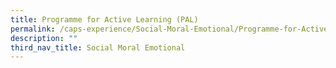 ```yaml
---
title: Programme for Active Learning (PAL)
permalink: /caps-experience/Social-Moral-Emotional/Programme-for-Active-Learning-PAL/
description: ""
third_nav_title: Social Moral Emotional
---
```

